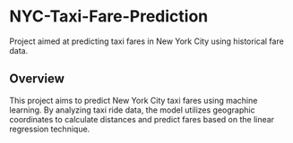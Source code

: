 # NYC-Taxi-Fare-Prediction
Project aimed at predicting taxi fares in New York City using historical fare data.

## Overview
This project aims to predict New York City taxi fares using machine learning. By analyzing taxi ride data, the model utilizes geographic coordinates to calculate distances and predict fares based on the linear regression technique.

